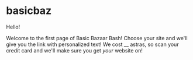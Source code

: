 # basicbaz

Hello!

Welcome to the first page of Basic Bazaar Bash! Choose your site and we'll give you the link with personalized text! We cost __ astras, so scan your credit card and we'll make sure you get _your_ website on!

